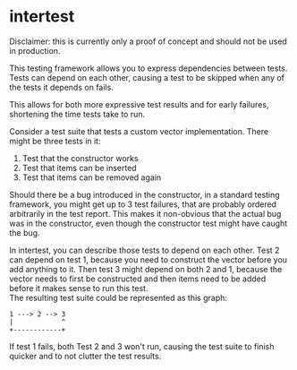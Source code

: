 # intertest

Disclaimer: this is currently only a proof of concept and should not be used in production.

This testing framework allows you to express dependencies between tests.
Tests can depend on each other, causing a test to be skipped when any of the tests it depends on fails.

This allows for both more expressive test results and for early failures, shortening the time tests take to run.

Consider a test suite that tests a custom vector implementation.
There might be three tests in it:
1. Test that the constructor works
2. Test that items can be inserted
3. Test that items can be removed again

Should there be a bug introduced in the constructor, in a standard testing framework, you might get up to 3 test failures, that are probably ordered arbitrarily in the test report.
This makes it non-obvious that the actual bug was in the constructor, even though the constructor test might have caught the bug.

In intertest, you can describe those tests to depend on each other. Test 2 can depend on test 1, because you need to construct the vector before you add anything to it.
Then test 3 might depend on both 2 and 1, because the vector needs to first be constructed and then items need to be added before it makes sense to run this test.\
The resulting test suite could be represented as this graph:
```
1 ---> 2 --> 3
|            ^
+------------+
```
If test 1 fails, both Test 2 and 3 won't run, causing the test suite to finish quicker and to not clutter the test results.

